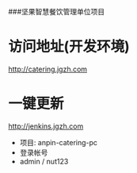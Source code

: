 ###坚果智慧餐饮管理单位项目
# 访问地址(开发环境)
http://catering.jgzh.com

# 一键更新
http://jenkins.jgzh.com
- 项目: anpin-catering-pc
- 登录帐号
- admin / nut123